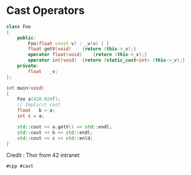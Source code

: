 # Cast Operators

```cpp
class Foo
{
	public:
		Foo(float const v) : _v(v) { }
		float getV(void)	{return (this->_v);}
		operator float(void)	{return (this->_v);}
		operator int(void)	{return (static_cast<int> (this->_v);}
	private:
		float	_v;
};

int	main(void)
{
	Foo	a(420.024f);
	// Implicit cast
	float	b = a;
	int	c = a;

	std::cout << a.getV() << std::endl;
	std::cout << b << std::endl;
	std::cout << c << std::enld;
}
```

Credit : Thor from 42 intranet

    #cpp #cast

